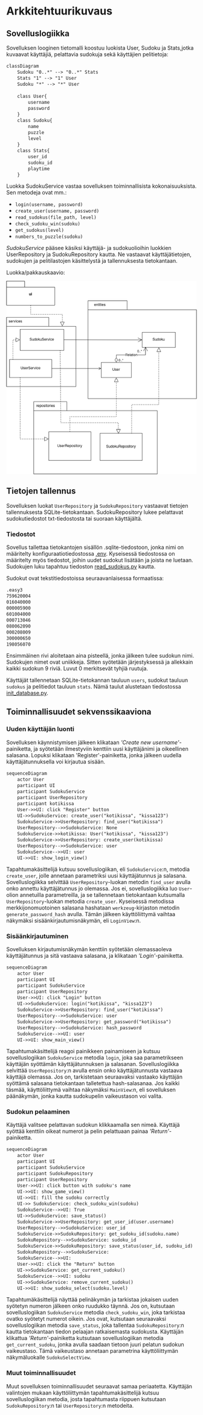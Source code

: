 # Arkkitehtuurikuvaus

## Sovelluslogiikka

Sovelluksen looginen tietomalli koostuu luokista User, Sudoku ja Stats,jotka kuvaavat käyttäjiä, pelattavia sudokuja sekä käyttäjien pelitietoja:

```mermaid
classDiagram
    Sudoku "0..*" --> "0..*" Stats
    Stats "1" --> "1" User
    Sudoku "*" --> "*" User

    class User{
        username
        password
    }
    class Sudoku{
        name
        puzzle
        level
    }
    class Stats{
        user_id
        sudoku_id
        playtime
    }
```

Luokka SudokuService vastaa sovelluksen toiminnallisista kokonaisuuksista. Sen metodeja ovat mm.:

- `login(username, password)`
- `create_user(username, password)`
- `read_sudokus(file_path, level)`
- `check_sudoku_win(sudoku)`
- `get_sudokus(level)`
- `numbers_to_puzzle(sudoku)`

_SudokuService_ pääsee käsiksi käyttäjä- ja sudokuolioihin luokkien UserRepository ja SudokuRepository kautta. Ne vastaavat käyttäjätietojen, sudokujen ja pelitilastojen käsittelystä ja tallennuksesta tietokantaan.

Luokka/pakkauskaavio:

![Pakkausrakenne ja luokat](./kuvat/pakkauskaavio.png)

## Tietojen tallennus

Sovelluksen luokat `UserRepository` ja `SudokuRepository` vastaavat tietojen tallennuksesta SQLite-tietokantaan. SudokuRepository lukee pelattavat sudokutiedostot txt-tiedostosta tai suoraan käyttäjältä. 

### Tiedostot

Sovellus tallettaa tietokantojen sisällön .sqlite-tiedostoon, jonka nimi on määritelty konfiguraatiotiedostossa [.env](https://github.com/jnnhan/ot-sudoku/blob/main/.env). Kyseisessä tiedostossa on määritelty myös tiedostot, joihin uudet sudokut lisätään ja joista ne luetaan. Sudokujen luku tapahtuu tiedoston [read_sudokus.py](https://github.com/jnnhan/ot-sudoku/blob/main/src/read_sudokus.py) kautta.

Sudokut ovat tekstitiedostoissa seuraavanlaisessa formaatissa:

```
.easy3
759620004
016040000
000005900
601004000
000713046
080062090
000208009
300000650
198056070
```

Ensimmäinen rivi aloitetaan aina pisteellä, jonka jälkeen tulee sudokun nimi. Sudokujen nimet ovat uniikkeja. Sitten syötetään järjestyksessä ja allekkain kaikki sudokun 9 riviä. Luvut 0 merkitsevät tyhjiä ruutuja.

Käyttäjät tallennetaan SQLite-tietokannan tauluun  `users`, sudokut tauluun `sudokus` ja pelitiedot tauluun `stats`. Nämä taulut alustetaan tiedostossa [init_database.py](https://github.com/jnnhan/ot-sudoku/blob/main/src/init_database.py).

## Toiminnallisuudet sekvenssikaaviona

### Uuden käyttäjän luonti

Sovelluksen käynnistymisen jälkeen klikataan _'Create new username'_-painiketta, ja syötetään ilmestyviin kenttiin uusi käyttäjänimi ja oikeellinen salasana. Lopuksi klikataan 'Register'-painiketta, jonka jälkeen uudella käyttäjätunnuksella voi kirjautua sisään.

```mermaid
sequenceDiagram
    actor User
    participant UI
    participant SudokuService
    participant UserRepository
    participant kotikissa
    User->>UI: click "Register" button
    UI->>SudokuService: create_user("kotikissa", "kissa123")
    SudokuService->>UserRepository: find_user("kotikissa")
    UserRepository-->>SudokuService: None
    SudokuService->>kotikissa: User("kotikissa", "kissa123")
    SudokuService->>UserRepository: create_user(kotikissa)
    UserRepository-->>SudokuService: user
    SudokuService-->>UI: user
    UI->>UI: show_login_view()
```

Tapahtumakäsittelijä kutsuu sovelluslogiikan, eli `SudokuService`:n, metodia `create_user`, jolle annetaan parametriksi uusi käyttäjätunnus ja salasana. Sovelluslogiikka selvittää  `UserRepository`-luokan metodin `find_user` avulla onko annettu käyttäjätunnus jo olemassa. Jos ei, sovelluslogiikka luo `User`-olion annetuilla parametreilla, ja se tallennetaan tietokantaan kutsumalla `UserRepository`-luokan metodia `create_user`. Kyseisessä metodissa merkkijonomuotoinen salasana hashataan `werkzeug`-kirjaston metodin `generate_password_hash` avulla. Tämän jälkeen käyttöliittymä vaihtaa näkymäksi sisäänkirjautumisnäkymän, eli `LoginView`:n.

### Sisäänkirjautuminen

Sovelluksen kirjautumisnäkymän kenttiin syötetään olemassaoleva käyttäjätunnus ja sitä vastaava salasana, ja klikataan _'Login'_-painiketta. 

```mermaid
sequenceDiagram
    actor User
    participant UI
    participant SudokuService
    participant UserRepository
    User->>UI: click "Login" button
    UI->>SudokuService: login("kotikissa", "kissa123")
    SudokuService->>UserRepository: find_user("kotikissa")
    UserRepository-->>SudokuService: user
    SudokuService->>UserRepository: get_password("kotikissa")
    UserRepository-->>SudokuService: hash_password
    SudokuService-->>UI: user
    UI->>UI: show_main_view()
```

Tapahtumakäsittelijä reagoi painikkeen painamiseen ja kutsuu sovelluslogiikan `SudokuService` metodia `login`, joka saa parametrikseen käyttäjän syöttämän käyttäjätunnuksen ja salasanan. Sovelluslogiikka selvittää `UserRepository`:n avulla ensin onko käyttäjätunnusta vastaava käyttäjä olemassa. Jos on, tarkistetaan seuraavaksi vastaako käyttäjän syöttämä salasana tietokantaan talletettua hash-salasanaa. Jos kaikki täsmää, käyttöliittymä vaihtaa näkymäksi `MainView`:n, eli sovelluksen päänäkymän, jonka kautta sudokupelin vaikeustason voi valita.

### Sudokun pelaaminen

Käyttäjä valitsee pelattavan sudokun klikkaamalla sen nimeä. Käyttäjä syöttää kenttiin oikeat numerot ja pelin pelattuaan painaa _'Return'_-painiketta.

```mermaid
sequenceDiagram
    actor User
    participant UI
    participant SudokuService
    participant SudokuRepository
    participant UserRepository
    User->>UI: click button with sudoku's name
    UI->>UI: show_game_view()
    UI->>UI: fill the sudoku correctly
    UI->> SudokuService: check_sudoku_win(sudoku)
    SudokuService-->>UI: True
    UI->>SudokuService: save_status()
    SudokuService->>UserRepository: get_user_id(user.username)
    UserRepository-->>SudokuService: user_id
    SudokuService->>SudokuRepository: get_sudoku_id(sudoku.name)
    SudokuRepository-->>SudokuService: sudoku_id
    SudokuService->>SudokuRepository: save_status(user_id, sudoku_id)
    SudokuRepository-->>SudokuService: 
    SudokuService-->>UI: 
    User->>UI: click the "Return" button
    UI->>SudokuService: get_current_sudoku()
    SudokuService-->>UI: sudoku
    UI->>SudokuService: remove_current_sudoku()
    UI->>UI: show_sudoku_select(sudoku.level)
```

Tapahtumäkäsittelijä näyttää pelinäkymän ja tarkistaa jokaisen uuden syötetyn numeron jälkeen onko ruudukko täynnä. Jos on, kutsutaan sovelluslogiikan `SudokuService` metodia `check_sudoku_win`, joka tarkistaa ovatko syötetyt numerot oikein. Jos ovat, kutsutaan seuraavaksi sovelluslogiikan metodia `save_status`, joka tallentaa `SudokuRepository`:n kautta tietokantaan tiedon pelaajan ratkaisemasta sudokusta. Käyttäjän klikattua _'Return'_-painiketta kutsutaan sovelluslogiikan metodia `get_current_sudoku`, jonka avulla saadaan tietoon juuri pelatun sudokun vaikeustaso. Tämä vaikeustaso annetaan parametrina käyttöliittymän näkymäluokalle `SudokuSelectView`.

### Muut toiminnallisuudet

Muut sovelluksen toiminnallisuudet seuraavat samaa periaatetta. Käyttäjän valintojen mukaan käyttöliittymän tapahtumakäsittelijä kutsuu sovelluslogiikan metodia, josta tapahtumasta riippuen kutsutaan `SudokuRepository`:n tai `UserRepository`:n metodeita.
